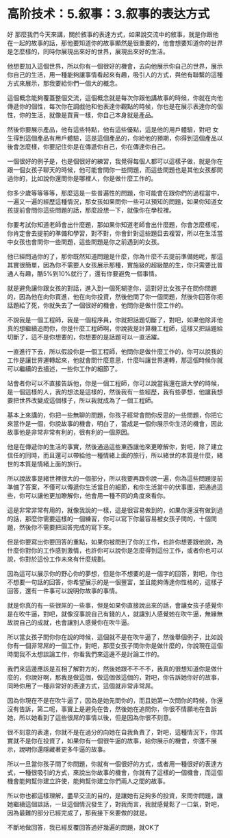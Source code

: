 # 高阶技术：5.叙事：3.叙事的表达方式

好 那麼我們今天來講，關於敘事的表達方式，如果說交流中的敘事，就是你跟他在一起的故事的話，那他要知道你的故事顯然是很重要的，他會想要知道你的世界是怎麼樣的，同時你展現出來好的世界，展現出來好的生活。

他想要加入這個世界，所以你有一個很好的機會，去向他展示你自己的世界，展示你自己的生活，用一種能夠讓事情看起來有趣，吸引人的方式，與他有聯繫的這種方式來展示，那我要給你們一個大的概念。

這個概念能夠覆蓋整個交流，這個概念就是每次你跟他講故事的時候，你就在向他傳遞你的個性，每次你在調戲他和他表達你觀點的時候，你也是在展示表達你的個性，你的生活，就像是買賣一樣，你自己本身就是產品。

然後你要展示產品，他有這些特點，他有這些優點，這是他的用戶體驗，對吧 女生得到這個產品有用戶體驗，這是這個產品的，你給他的預期，你得到這個產品以後會怎麼樣，你要記住你是在傳遞你自己，你在傳達你自己。

一個很好的例子是，也是個很好的練習，我覺得每個人都可以這樣子做，就是你在跟一個女孩子聊天的時候，他可能會問你一些問題，而這些問題也是其他女孩都問過你的，比如說你還問你是哪裡人，你是做什麼工作的。

你多少歲等等等等，那麼這是一些普遍性的問題，你可能會在跟你們的過程當中，一遍又一遍的經歷這種情況，那女孩如果問你一些可以預知的問題，如果你知道女孩提前會問你這些問題的話，那麼設想一下，就像你在學校裡。

你要考試你知道老師會出什麼題，那如果你知道老師會出什麼題，你會怎麼樣呢，你肯定會去提前的準備和學習，對不對，你會針對這些題目去複習，所以在生活當中女孩也會問你一些問題，這些問題是你之前遇到的女孩。

他已經問過你的了，那你既然知道問題是什麼，你為什麼不去提前準備她呢，那這其實很簡單，因為你不需要人女孩展示那種，實施級的超級酷的生，你只需要比普通人有趣，酷5%到10%就行了，還有你要避免一個事情。

就是避免讓你跟女孩的對話，進入到一個死糊塗你，這對好比女孩子在問你問題的，因為他在向你買進，他在向你投資，然後他問了你一個問題，然後你回答你把話題給了死，你就失去了一個很好的機會，他問你是做什麼工作的。

不說我是一個工程師，我是一個程序員，你就把話題切斷了，對吧，如果他除非他真的想繼續追問你，你是什麼工程師啊，你說我是計算機工程師，這樣又把話題給切斷了，這不是你想要的，你想要的是話題可以一直活躍。

一直進行下去，所以假設你是一個工程師，他問你是做什麼工作的，你可以說我的工作是讓世界運轉起來，他就會問什麼意思，什麼叫讓世界運轉，那這個時候你就可以繼續的去描述，一些你工作的細節了。

站會者你可以不直接告訴他，你是一個工程師，你可以說當我還在讀大學的時候，是一個這樣的人，我的想法是這樣的，然後我有一些經歷，我有些夢想，他讓我想要把世界改變成這個樣子，所以我就成為了一個工程師。

基本上來講的，你把一些無聊的問題，你孩子經常會問你反思的一些問題，你把它來當作是一個，你說故事的機會，明白了，當成是一個你展示你生活的機會，因此故事他是非常非常有利的，很有利的一個原因。

他是在傳遞你的生活的事實，然後通過這些東西讓他來更瞭解你，對吧，除了建立信任的同時，而且還可以帶給他一種情緒上面的旅行，所以緒世的本質是什麼，緒世的本質是情緒上面的旅行。

所以說故事是緒世裡很大的一個部分，所以我要再跟你說一遍，你為這些問題提前準備了答案，不僅可以傳遞你生活當日的細節，和你生活當中的伏事圖，把通過這些，你可以讓他更加瞭解你，他會用一種不同的角度來看你。

這是非常非常有用的，就像我說的一樣，這是很容易做到的，如果你還沒有做到過的話，那麼你需要這樣的一個練習，你可以寫下你最容易被女孩子問的，十個問題，然後你不需要把回答完成的寫下來。

但是你要寫出你要回答的重點，如果你被問到了你的工作，也許你想要跟他說，為什麼你對你的工作感到激情，也許你可以說你是怎麼得到這份工作，或者你也可以說，你對於這份工作未來有什麼規劃。

因為這可以展示你的野心你的夢想，但是你不想要的是一個字的回答，對吧，你也不想要一句話的回答，你希望展示的是一個豐富，並且能夠傳達你性格的，這樣子回答，還有一件事可以說明你故事的事情。

就是你真的有一些很屌的一些事，但是如果你直接說出來的話，會讓女孩子感覺你是在吹牛逼，對吧，就像沒事說自己有錢的人，就讓別人感覺她在吹牛逼，無緣無故說自己的成就，也會讓別人感覺你在吹牛逼。

所以當女孩子問你你在說的時候，這個就不是在吹牛逼了，然後舉個例子，比如說你有一個非常屌的一個工作，對吧，那麼女孩子問你你是做什麼的，你說現在這個時間我不太想談論工作，你看我們來這邊不是討論工作的。

我們來這邊應該是互相了解對方的，然後她跟不不不不，我真的很想知道你是做什麼的，你說好啊，那我是做這個，做這個做這個的，對吧，你告訴她你好的故事，同時你用了一種非常好的表達方式，這個就非常非常屌。

因為你現在不是在吹牛逼了，因為是她先問你的，而且她第一次問你的時候，你還沒有告訴，第二呢，事實上是避免在告，然後她在追問你，你很不情願地在告訴她，所以她看到了這些很屌的事情以後，但是因為你很不刻意。

很不刻意的表達，你就不是在過分的向她在自我負責了，對吧，這種情況下，你其實就不是你在投資了，如果你有一個很牛逼的故事，給你展示的機會，你還不展示，說明你還隱藏著更多牛逼的故事。

所以一旦當你孩子問了你問題，你就有一個很好的方式，或者用一種很好的表達方式，一種很吸引的方式，來說出你故事的機會，你就有了這樣的一個機會，而這個機會能夠幫你建立許使，能夠幫你建立你們兩人之間的故事。

所以你也都這樣理解，盡早交流的目的，是讓她有足夠多的投資，來問你問題，讓她繼續這個談話，一旦這個情況發生了，對我而言，我就感覺鬆了一口氣，對吧，因為最難的部分已經完成了，那我接下來要做的就是。

不斷地做回答，我已經反覆回答過好幾遍的問題，就OK了